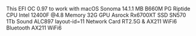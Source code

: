 This EFI OC 0.97 to work with macOS Sonoma 14.1.1
MB B660M PG Riptide
CPU	Intel 12400F @4.8
Memory	32G
GPU	Asrock Rx6700XT
SSD SN570 1Tb
Sound	ALC897 layout-id=11
Network Card RT2.5G & AX211 WiFi6	
Bluetooth	AX211 WiFi6
